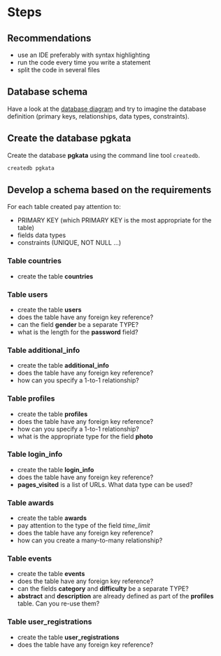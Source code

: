 # Steps

## Recommendations

* use an IDE preferably with syntax highlighting
* run the code every time you write a statement
* split the code in several files

## Database schema

Have a look at the [database diagram](diagram.png) and try to imagine the database definition (primary keys,
relationships, data types, constraints).

## Create the database __pgkata__

Create the database __pgkata__ using the command line tool `createdb`.

```bash
createdb pgkata
```

## Develop a schema based on the requirements

For each table created pay attention to:

* PRIMARY KEY (which PRIMARY KEY is the most appropriate for the table)
* fields data types
* constraints (UNIQUE, NOT NULL ...)

### Table __countries__

* create the table __countries__

### Table __users__

* create the table __users__
* does the table have any foreign key reference?
* can the field __gender__ be a separate TYPE?
* what is the length for the __password__ field?

### Table __additional_info__

* create the table __additional_info__
* does the table have any foreign key reference?
* how can you specify a 1-to-1 relationship?

### Table __profiles__

* create the table __profiles__
* does the table have any foreign key reference?
* how can you specify a 1-to-1 relationship?
* what is the appropriate type for the field __photo__

### Table __login_info__

* create the table __login_info__
* does the table have any foreign key reference?
* __pages_visited__ is a list of URLs. What data type can be used?

### Table __awards__

* create the table __awards__
* pay attention to the type of the field _time_limit_
* does the table have any foreign key reference?
* how can you create a many-to-many relationship?  

### Table __events__

* create the table __events__
* does the table have any foreign key reference?
* can the fields __category__ and __difficulty__ be a separate TYPE?
* __abstract__ and __description__ are already defined as part of the __profiles__ table. Can you re-use them?

### Table __user_registrations__

* create the table __user_registrations__
* does the table have any foreign key reference?
